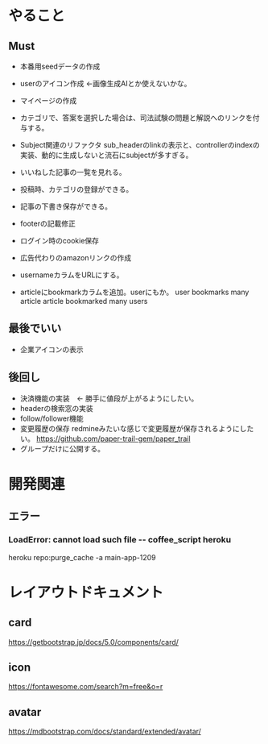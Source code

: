 # やること
## Must
- 本番用seedデータの作成
- userのアイコン作成  ←画像生成AIとか使えないかな。
- マイページの作成

- カテゴリで、答案を選択した場合は、司法試験の問題と解説へのリンクを付与する。

- Subject関連のリファクタ
sub_headerのlinkの表示と、controllerのindexの実装、動的に生成しないと流石にsubjectが多すぎる。

- いいねした記事の一覧を見れる。
- 投稿時、カテゴリの登録ができる。
- 記事の下書き保存ができる。

- footerの記載修正
- ログイン時のcookie保存
- 広告代わりのamazonリンクの作成
- usernameカラムをURLにする。
- articleにbookmarkカラムを追加。userにもか。
user bookmarks many article
article bookmarked many users

## 最後でいい
- 企業アイコンの表示
## 後回し
- 決済機能の実装　← 勝手に値段が上がるようにしたい。
- headerの検索窓の実装
- follow/follower機能
- 変更履歴の保存
redmineみたいな感じで変更履歴が保存されるようにしたい。
https://github.com/paper-trail-gem/paper_trail
- グループだけに公開する。

# 開発関連
## エラー
### LoadError: cannot load such file -- coffee_script heroku
heroku repo:purge_cache -a main-app-1209

# レイアウトドキュメント
## card
https://getbootstrap.jp/docs/5.0/components/card/
## icon
https://fontawesome.com/search?m=free&o=r
## avatar
https://mdbootstrap.com/docs/standard/extended/avatar/


